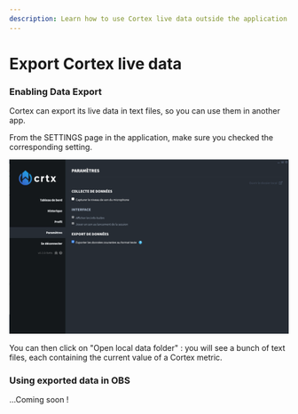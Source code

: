 ```yaml
---
description: Learn how to use Cortex live data outside the application
---
```


# Export Cortex live data

### Enabling Data Export

Cortex can export its live data in text files, so you can use them in another app.

From the SETTINGS page in the application, make sure you checked the corresponding setting.

![Under &quot;Data Export&quot;, check the export settings](../.gitbook/assets/image.png)

You can then click on "Open local data folder" : you will see a bunch of text files, each containing the current value of a Cortex metric.

### Using exported data in OBS

...Coming soon !

